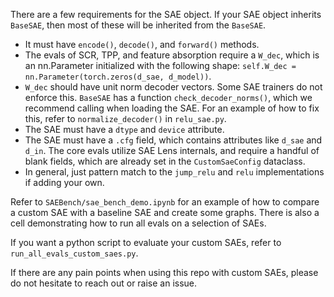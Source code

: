 There are a few requirements for the SAE object. If your SAE object inherits `BaseSAE`, then most of these will be inherited from the `BaseSAE`.

- It must have `encode()`, `decode()`, and `forward()` methods.
- The evals of SCR, TPP, and feature absorption require a `W_dec`, which is an nn.Parameter initialized with the following shape: `self.W_dec = nn.Parameter(torch.zeros(d_sae, d_model))`.
- `W_dec` should have unit norm decoder vectors. Some SAE trainers do not enforce this. `BaseSAE` has a function `check_decoder_norms()`, which we recommend calling when loading the SAE. For an example of how to fix this, refer to `normalize_decoder()` in `relu_sae.py`.
- The SAE must have a `dtype` and `device` attribute.
- The SAE must have a `.cfg` field, which contains attributes like `d_sae` and `d_in`. The core evals utilize SAE Lens internals, and require a handful of blank fields, which are already set in the `CustomSaeConfig` dataclass.
- In general, just pattern match to the `jump_relu` and `relu` implementations if adding your own.

Refer to `SAEBench/sae_bench_demo.ipynb` for an example of how to compare a custom SAE with a baseline SAE and create some graphs. There is also a cell demonstrating how to run all evals on a selection of SAEs.

If you want a python script to evaluate your custom SAEs, refer to `run_all_evals_custom_saes.py`.

If there are any pain points when using this repo with custom SAEs, please do not hesitate to reach out or raise an issue.